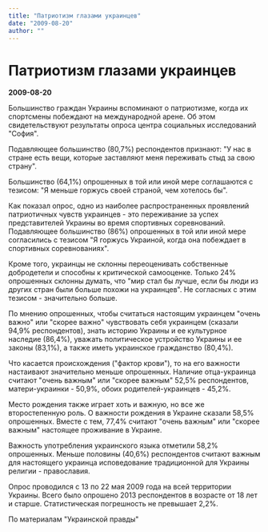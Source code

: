 ```yaml
---
title: "Патриотизм глазами украинцев"
date: "2009-08-20"
author: ""
---
```


# Патриотизм глазами украинцев

**2009-08-20** 

Большинство граждан Украины вспоминают о патриотизме, когда их спортсмены побеждают на международной арене. Об этом свидетельствуют результаты опроса центра социальных исследований "София".

Подавляющее большинство (80,7%) респондентов признают: "У нас в стране есть вещи, которые заставляют меня переживать стыд за свою страну".

Большинство (64,1%) опрошенных в той или иной мере соглашаются с тезисом: "Я меньше горжусь своей страной, чем хотелось бы".

Как показал опрос, одно из наиболее распространенных проявлений патриотичных чувств украинцев - это переживание за успех представителей Украины во время спортивных соревнований. Подавляющее большинство (86%) опрошенных в той или иной мере согласились с тезисом "Я горжусь Украиной, когда она побеждает в спортивных соревнованиях".

Кроме того, украинцы не склонны переоценивать собственные добродетели и способны к критической самооценке. Только 24% опрошенных склонны думать, что "мир стал бы лучше, если бы люди из других стран были больше похожи на украинцев". Не согласных с этим тезисом - значительно больше.

По мнению опрошенных, чтобы считаться настоящим украинцем "очень важно" или "скорее важно" чувствовать себя украинцем (сказали 94,9% респондентов), знать историю Украины и ее культурное наследие (86,4%), уважать политическое устройство Украины и ее законы (83,1%), а также иметь украинское гражданство (80,4%).

Что касается происхождения ("фактор крови"), то на его важности настаивают значительно меньше опрошенных. Наличие отца-украинца считают "очень важным" или "скорее важным" 52,5% респондентов, матери-украинки - 50,9%, обоих родителей-украинцев - 45,2%.

Место рождения также играет хоть и важную, но все же второстепенную роль. О важности рождения в Украине сказали 58,5% опрошенных. Вместе с тем, 77,4% считают "очень важным" или "скорее важным" настоящее проживание в Украине.

Важность употребления украинского языка отметили 58,2% опрошенных. Меньше половины (40,6%) респондентов считают важным для настоящего украинца исповедование традиционной для Украины религии - православия.

Опрос проводился с 13 по 22 мая 2009 года на всей территории Украины. Всего было опрошено 2013 респондентов в возрасте от 18 лет и старше. Статистическая погрешность не превышает 2,2%.

По материалам "Украинской правды"